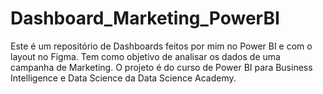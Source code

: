 # Dashboard_Marketing_PowerBI
Este é um repositório de Dashboards feitos por mim no Power BI e com o layout no Figma. Tem como objetivo de analisar os dados de uma campanha de Marketing. O projeto é do curso de Power BI para Business Intelligence e Data Science da Data Science Academy.
